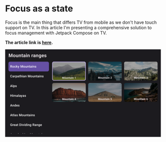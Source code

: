 # Focus as a state

Focus is the main thing that differs TV from mobile as we don't have touch support on TV. In this article I'm presenting a comprehensive solution to focus management with Jetpack Compose on TV.

**The article link is [here](https://open.substack.com/pub/alexzaitsev/p/focus-as-a-state-new-effective-tv?r=28nq7d&utm_campaign=post&utm_medium=web&showWelcomeOnShare=true).**

![screenshot.png](screenshot.png)
